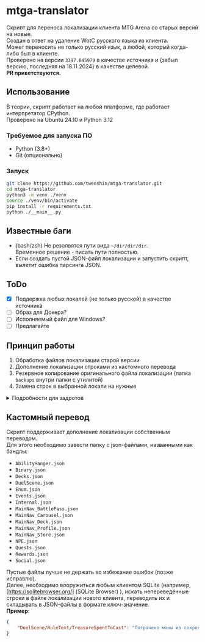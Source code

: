 # mtga-translator
Скрипт для переноса локализации клиента MTG Arena со старых версий на новые.  
Создан в ответ на удаление WotC русского языка из клиента.  
Может переносить не только русский язык, а любой, который когда-либо был в клиенте.  
Проверено на версии `3397.845979` в качестве источника и {забыл версию, последняя на 18.11.2024} в качестве целевой.  
**PR приветствуются.** 
## Использование
В теории, скрипт работает на любой платформе, где работает интерпретатор CPython.  
Проверено на Ubuntu 24.10 и Python 3.12
### Требуемое для запуска ПО
* Python (3.8+)
* Git (опционально)
### Запуск
```bash
git clone https://github.com/twenshin/mtga-translator.git
cd mtga-translator
python3 -m venv ./venv
source ./venv/bin/activate
pip install -r requirements.txt
python ./__main__.py
```

## Известные баги
- (bash/zsh) Не резолвятся пути вида `~/dir/dir/dir`.  
Временное решение - писать пути полностью.
- Если создать пустой JSON-файл локализации и запустить скрипт, вылетит ошибка парсинга JSON.

## ToDo
- [x] Поддержка любых локалей (не только русской) в качестве источника  
- [ ] Образ для Докера?
- [ ] Исполняемый файл для Windows?
- [ ] Предлагайте

## Принцип работы
1. Обработка файлов локализации старой версии
2. Дополнение локализации строками из кастомного перевода
3. Резервное копирование оригинального файла локализации (папка `backups` внутри папки с утилитой)
4. Замена строк в выбранной локали на нужные
<details>
  <summary>Подробности для задротов</summary>
  
  В версии клиента `3397.845979` файлы локализации были в формате `json` и разделены на бандлы. Пример ниже:
  ```json
  [
    {
        "key": "AbilityHanger/Color/Green",
        "bundle": "AbilityHanger",
        "description": "",
        "translations": [
        {
            "locale": "en-US",
            "translation": "green"
        },
        {
            "locale": "pt-BR",
            "translation": "de cor verde"
        },
        {
            "locale": "fr-FR",
            "translation": "vert"
        },
        {
            "locale": "it-IT",
            "translation": "verde"
        },
        {
            "locale": "de-DE",
            "translation": "grün"
        },
        {
            "locale": "es-ES",
            "translation": "verde"
        },
        {
            "locale": "ru-RU",
            "translation": "зеленый"
        },
        {
            "locale": "ja-JP",
            "translation": "緑"
        },
        {
            "locale": "ko-KR",
            "translation": "녹색"
        }
        ]
    },
  ]
  ```  

  В текущей версии для локализации используется БД SQLite, содержащие единую таблицу `Loc` со следующей структурой:  

  | Key                       | Bundle        | enUS  | ptBR         | frFR | itIT  | deDE | esES  | jaJP | koKR |
  |---------------------------|---------------|-------|--------------|------|-------|------|-------|------|------|
  | AbilityHanger/Color/Green | AbilityHanger | green | de cor verde | vert | verde | grün | verde | 緑   | 녹색 |

</details>

## Кастомный перевод
Скрипт поддерживает дополнение локализации собственным переводом.  
Для этого необходимо завести папку с json-файлами, названными как бандлы:
- `AbilityHanger.json`
- `Binary.json`
- `Decks.json`
- `DuelScene.json`
- `Enum.json`
- `Events.json`
- `Internal.json`
- `MainNav_BattlePass.json`
- `MainNav_Carousel.json`
- `MainNav_Deck.json`
- `MainNav_Profile.json`
- `MainNav_Store.json`
- `NPE.json`
- `Quests.json`
- `Rewards.json`
- `Social.json`  

Пустые файлы лучше не держать во избежание ошибок (позже исправлю).  
Далее, необходимо вооружиться любым клиентом SQLite (например, [https://sqlitebrowser.org/] (SQLite Browser) ), искать непереведённые строки в файле локализации нового клиента, переводить их и складывать в JSON-файлы в формате ключ-значение.  
**Пример:**
```json
{
    "DuelScene/RuleText/TreasureSpentToCast": "Потрачено маны из сокровища: {treasureManaSpent}"
}
```